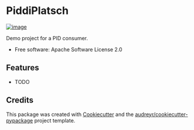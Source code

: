 # PiddiPlatsch

[![image](https://img.shields.io/pypi/v/piddiplatsch.svg)](https://pypi.python.org/pypi/piddiplatsch)


Demo project for a PID consumer.

-   Free software: Apache Software License 2.0

## Features

-   TODO

## Credits

This package was created with
[Cookiecutter](https://github.com/audreyr/cookiecutter) and the
[audreyr/cookiecutter-pypackage](https://github.com/audreyr/cookiecutter-pypackage)
project template.
